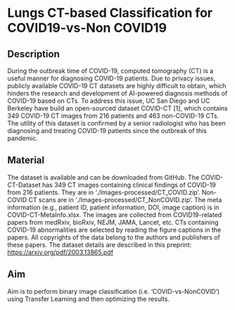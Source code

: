# Lungs CT-based Classification for COVID19-vs-Non COVID19
## Description
During the outbreak time of COVID-19, computed tomography (CT) is a useful manner for diagnosing COVID-19 patients.
Due to privacy issues, publicly available COVID-19 CT datasets are highly difficult to obtain, which hinders the research
and development of AI-powered diagnosis methods of COVID-19 based on CTs. To address this issue, UC San Diego and UC Berkeley 
have build an open-sourced dataset COVID-CT [1], which contains 349 COVID-19 CT images from 216 patients and 463 non-COVID-19 CTs.
The utility of this dataset is confirmed by a senior radiologist who has been diagnosing and treating COVID-19 patients since the outbreak
of this pandemic.
## Material
The dataset is available and can be downloaded from GitHub. The COVID-CT-Dataset has 349 CT images
containing clinical findings of COVID-19 from 216 patients. They are in ‘./Images-processed/CT_COVID.zip’.
Non-COVID CT scans are in ‘./Images-processed/CT_NonCOVID.zip’. The meta information (e.g., patient
ID, patient information, DOI, image caption) is in COVID-CT-MetaInfo.xlsx. The images are collected from
COVID19-related papers from medRxiv, bioRxiv, NEJM, JAMA, Lancet, etc. CTs containing COVID-19
abnormalities are selected by reading the figure captions in the papers. All copyrights of the data belong
to the authors and publishers of these papers. The dataset details are described in this preprint: https://arxiv.org/pdf/2003.13865.pdf
## Aim
Aim is to perform binary image classification (i.e. ‘COVID-vs-NonCOVID’) using Transfer Learning and then optimizing the results.